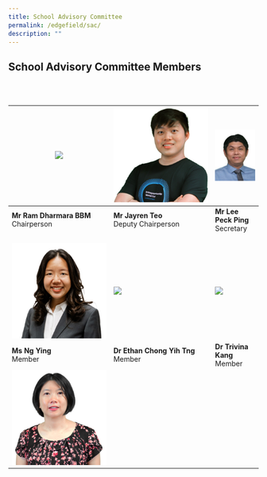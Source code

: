 ```yaml
---
title: School Advisory Committee
permalink: /edgefield/sac/
description: ""
---
```

<h2>School Advisory Committee Members</h2><br><br>

| ![](/images/sac%20chairperson.png)<br> | ![](/images/sac%20depchair.png)<br> | ![](/images/mr-lee.jpg) |
| -------- | -------- | -------- |
| **Mr Ram Dharmara BBM**<br>Chairperson | **Mr Jayren Teo**<br>Deputy Chairperson | **Mr Lee Peck Ping** <br> Secretary |
| <br> ![](/images/sac-m1.png) <br> | <br> ![](/images/sac-m2.png) <br> | <br> ![](/images/sac-m3.png) <br> |
| **Ms Ng Ying** <br> Member | **Dr Ethan Chong Yih Tng** <br> Member | **Dr Trivina Kang**<br> Member |
| ![](/images/sac-m4.png) | 